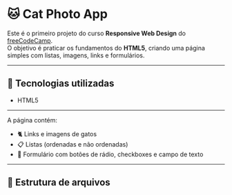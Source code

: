 # 🐱 Cat Photo App

Este é o primeiro projeto do curso **Responsive Web Design** do [freeCodeCamp](https://www.freecodecamp.org/).  
O objetivo é praticar os fundamentos do **HTML5**, criando uma página simples com listas, imagens, links e formulários.

---

## 🚀 Tecnologias utilizadas
- HTML5

---

A página contém:
- 🐈 Links e imagens de gatos
- 📋 Listas (ordenadas e não ordenadas)
- 📑 Formulário com botões de rádio, checkboxes e campo de texto

---

## 📂 Estrutura de arquivos
